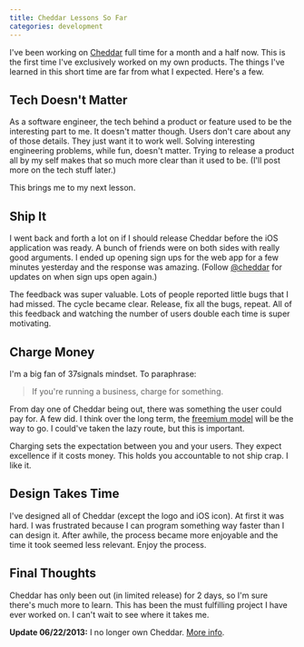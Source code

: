 ```yaml
---
title: Cheddar Lessons So Far
categories: development
---
```


I've been working on [Cheddar](https://cheddarapp.com) full time for a month and a half now. This is the first time I've exclusively worked on my own products. The things I've learned in this short time are far from what I expected. Here's a few.

## Tech Doesn't Matter

As a software engineer, the tech behind a product or feature used to be the interesting part to me. It doesn't matter though. Users don't care about any of those details. They just want it to work well. Solving interesting engineering problems, while fun, doesn't matter. Trying to release a product all by my self makes that so much more clear than it used to be. (I'll post more on the tech stuff later.)

This brings me to my next lesson.

## Ship It

I went back and forth a lot on if I should release Cheddar before the iOS application was ready. A bunch of friends were on both sides with really good arguments. I ended up opening sign ups for the web app for a few minutes yesterday and the response was amazing. (Follow [@cheddar](http://twitter.com/cheddar) for updates on when sign ups open again.)

The feedback was super valuable. Lots of people reported little bugs that I had missed. The cycle became clear. Release, fix all the bugs, repeat. All of this feedback and watching the number of users double each time is super motivating.

## Charge Money

I'm a big fan of 37signals mindset. To paraphrase:

> If you're running a business, charge for something.

From day one of Cheddar being out, there was something the user could pay for. A few did. I think over the long term, the [freemium model](http://en.wikipedia.org/wiki/Freemium) will be the way to go. I could've taken the lazy route, but this is important.

Charging sets the expectation between you and your users. They expect excellence if it costs money. This holds you accountable to not ship crap. I like it.

## Design Takes Time

I've designed all of Cheddar (except the logo and iOS icon). At first it was hard. I was frustrated because I can program something way faster than I can design it. After awhile, the process became more enjoyable and the time it took seemed less relevant. Enjoy the process.

## Final Thoughts

Cheddar has only been out (in limited release) for 2 days, so I'm sure there's much more to learn.  This has been the must fulfilling project I have ever worked on. I can't wait to see where it takes me.

**Update 06/22/2013:** I no longer own Cheddar. [More info](http://soff.es/parting-ways-with-cheddar).
